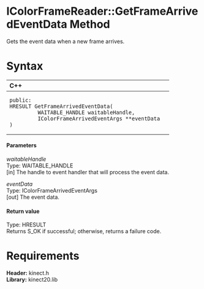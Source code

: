 IColorFrameReader::GetFrameArrivedEventData Method  
==================================================  

Gets the event data when a new frame arrives. <span id="syntaxSection"></span>

Syntax  
======  

<table>
<colgroup>
<col width="100%" />
</colgroup>
<thead>
<tr class="header">
<th align="left">C++</th>
</tr>
</thead>
<tbody>
<tr class="odd">
<td align="left"><pre><code>public:  
HRESULT GetFrameArrivedEventData(  
         WAITABLE_HANDLE waitableHandle,  
         IColorFrameArrivedEventArgs **eventData  
)</code></pre></td>
</tr>
</tbody>
</table>

<span id="ID4EG"></span>
#### Parameters  

*waitableHandle*    
Type: WAITABLE\_HANDLE  
[in] The handle to event handler that will process the event data.  

*eventData*    
Type: IColorFrameArrivedEventArgs  
[out] The event data.  

<span id="ID4EP"></span>
#### Return value  

Type: HRESULT  
Returns S\_OK if successful; otherwise, returns a failure code.  

<span id="requirements"></span>

Requirements  
============  

**Header:** kinect.h  
**Library:** kinect20.lib  



<!--Please do not edit the data in the comment block below.-->
<!--
TOCTitle : GetFrameArrivedEventData Method
RLTitle : IColorFrameReader::GetFrameArrivedEventData Method
KeywordK : GetFrameArrivedEventData method
KeywordK : IColorFrameReader::GetFrameArrivedEventData method
KeywordF : IColorFrameReader::GetFrameArrivedEventData
KeywordF : GetFrameArrivedEventData
KeywordF : Microsoft.Kinect.kinect.IColorFrameReader.GetFrameArrivedEventData(WAITABLE_HANDLE,IColorFrameArrivedEventArgs@)
KeywordA : M:Microsoft.Kinect.kinect.IColorFrameReader.GetFrameArrivedEventData(WAITABLE_HANDLE,IColorFrameArrivedEventArgs@)
AssetID : M:Microsoft.Kinect.kinect.IColorFrameReader.GetFrameArrivedEventData(WAITABLE_HANDLE,IColorFrameArrivedEventArgs@)
Locale : en-us
CommunityContent : 1
APIType : Managed
APILocation : 
APIName : Microsoft.Kinect.kinect.IColorFrameReader::GetFrameArrivedEventData
TargetOS : Windows
TopicType : kbSyntax
DevLang : C++
DocSet : K4Wv2
ProjType : K4Wv2Proj
Technology : Kinect for Windows
Product : Kinect for Windows SDK v2
productversion : 20
-->
